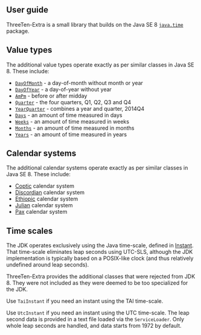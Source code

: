## User guide

ThreeTen-Extra is a small library that builds on the Java SE 8
[`java.time`](https://docs.oracle.com/javase/8/docs/api/java/time/package-summary.html) package.


## Value types

The additional value types operate exactly as per similar classes in Java SE 8.
These include:

* [`DayOfMonth`](apidocs/org/threeten/extra/DayOfMonth.html) - a day-of-month without month or year
* [`DayOfYear`](apidocs/org/threeten/extra/DayOfYear.html) - a day-of-year without year
* [`AmPm`](apidocs/org/threeten/extra/AmPm.html) - before or after midday
* [`Quarter`](apidocs/org/threeten/extra/Quarter.html) - the four quarters, Q1, Q2, Q3 and Q4
* [`YearQuarter`](apidocs/org/threeten/extra/YearQuarter.html) - combines a year and quarter, 2014Q4
* [`Days`](apidocs/org/threeten/extra/Days.html) - an amount of time measured in days
* [`Weeks`](apidocs/org/threeten/extra/Weeks.html) - an amount of time measured in weeks
* [`Months`](apidocs/org/threeten/extra/Months.html) - an amount of time measured in months
* [`Years`](apidocs/org/threeten/extra/Years.html) - an amount of time measured in years


## Calendar systems

The additional calendar systems operate exactly as per similar classes in Java SE 8.
These include:

* [Coptic](apidocs/org/threeten/extra/chrono/CopticChronology.html) calendar system
* [Discordian](apidocs/org/threeten/extra/chrono/DiscordianChronology.html) calendar system
* [Ethiopic](apidocs/org/threeten/extra/chrono/EthiopicChronology.html) calendar system
* [Julian](apidocs/org/threeten/extra/chrono/JulianChronology.html) calendar system
* [Pax](apidocs/org/threeten/extra/chrono/PaxChronology.html) calendar system


## Time scales

The JDK operates exclusively using the Java time-scale, defined in
[Instant](https://docs.oracle.com/javase/8/docs/api/java/time/Instant.html).
That time-scale eliminates leap seconds using UTC-SLS, although the JDK implementation
is typically based on a POSIX-like clock (and thus relatively undefined around leap seconds).

ThreeTen-Extra provides the additional classes that were rejected from JDK 8.
They were not included as they were deemed to be too specialized for the JDK.

Use `TaiInstant` if you need an instant using the TAI time-scale.

Use `UtcInstant` if you need an instant using the UTC time-scale.
The leap second data is provided in a text file loaded via the `ServiceLoader`.
Only whole leap seconds are handled, and data starts from 1972 by default.
